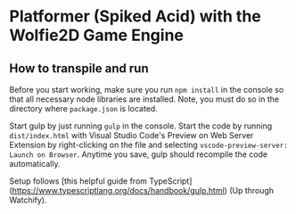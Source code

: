 # Platformer (Spiked Acid) with the Wolfie2D Game Engine
## How to transpile and run

Before you start working, make sure you run `npm install` in the console so that all necessary node libraries are installed. Note, you must do so in the directory where `package.json` is located.

Start gulp by just running `gulp` in the console. Start the code by running `dist/index.html` with Visual Studio Code's Preview on Web Server Extension by right-clicking on the file and selecting `vscode-preview-server: Launch on Browser`. Anytime you save, gulp should recompile the code automatically.

Setup follows [this helpful guide from TypeScript] (https://www.typescriptlang.org/docs/handbook/gulp.html) (Up through Watchify).